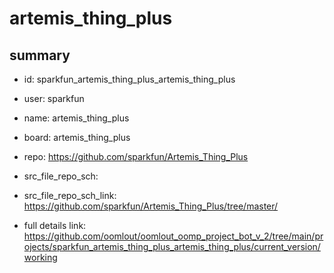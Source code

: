 # artemis_thing_plus
 
## summary 
* id: sparkfun_artemis_thing_plus_artemis_thing_plus
* user: sparkfun
* name: artemis_thing_plus
* board: artemis_thing_plus
* repo: https://github.com/sparkfun/Artemis_Thing_Plus



* src_file_repo_sch: 
* src_file_repo_sch_link: https://github.com/sparkfun/Artemis_Thing_Plus/tree/master/
* full details link: https://github.com/oomlout/oomlout_oomp_project_bot_v_2/tree/main/projects/sparkfun_artemis_thing_plus_artemis_thing_plus/current_version/working  







